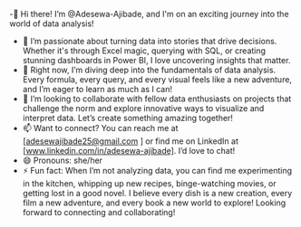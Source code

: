 -👋 Hi there! I’m @Adesewa-Ajibade, and I'm on an exciting journey into the world of data analysis!

- 👀 I’m passionate about turning data into stories that drive decisions. Whether it's through Excel magic, querying with SQL, or creating stunning dashboards in Power BI, I love uncovering insights that matter.
- 🌱 Right now, I’m diving deep into the fundamentals of data analysis. Every formula, every query, and every visual feels like a new adventure, and I’m eager to learn as much as I can!
- 💞️ I’m looking to collaborate with fellow data enthusiasts on projects that challenge the norm and explore innovative ways to visualize and interpret data. Let’s create something amazing together!
- 📫 Want to connect? You can reach me at [adesewajibade25@gmail.com ] or find me on LinkedIn at [www.linkedin.com/in/adesewa-ajibade]. I’d love to chat!
- 😄 Pronouns: she/her
- ⚡ Fun fact: When I’m not analyzing data, you can find me experimenting in the kitchen, whipping up new recipes, binge-watching movies, or getting lost in a good novel. I believe every dish is a new creation, every film a new adventure, and every book a new world to explore!
Looking forward to connecting and collaborating!
<!---
Adesewa-Ajibade/Adesewa-Ajibade is a ✨ special ✨ repository because its `README.md` (this file) appears on your GitHub profile.
You can click the Preview link to take a look at your changes.
--->
